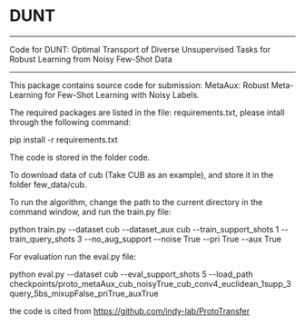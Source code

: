 # DUNT

-------------------------------------------------------

Code for DUNT: Optimal Transport of Diverse Unsupervised Tasks for Robust Learning from Noisy Few-Shot Data

-------------------------------------------------------

This package contains source code for submission: MetaAux: Robust Meta-Learning for Few-Shot Learning with Noisy Labels.

The required packages are listed in the file: requirements.txt, please intall through the following command: 

pip install -r requirements.txt

The code is stored in the folder code.

To download data of cub (Take CUB as an example), and store it in the folder few_data/cub.

To run the algorithm, change the path to the current directory in the command window, and run the train.py file:

python train.py --dataset cub --dataset_aux cub --train_support_shots 1 --train_query_shots 3 --no_aug_support --noise True --pri True --aux True

For evaluation run the eval.py file:

python eval.py --dataset cub --eval_support_shots 5 --load_path checkpoints/proto_metaAux_cub_noisyTrue_cub_conv4_euclidean_1supp_3query_5bs_mixupFalse_priTrue_auxTrue

the code is cited from https://github.com/indy-lab/ProtoTransfer



